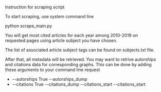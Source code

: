 Instruction for scraping script

To start scraping, use system command line

python scrape_main.py <your api key> <request page start> <request page finish> <articles subject> <request dumpfile name> <csv dataset name>

You will get most cited articles for each year among 2010-2019 on requested pages using article subject you have chosen.

The list of associated article subject tags can be found on subjects.txt file.

After that, all metadata will be retrieved. You may want to retrive autorships and citations data for corresponding graphs. This can be done by adding these arguments to your command line request

- --autorships True --autorships_dump <dumpfile>
- --citations True --citations_dump <dumpfile> --citations_start <citation start index> --citations_start <citation finish index>